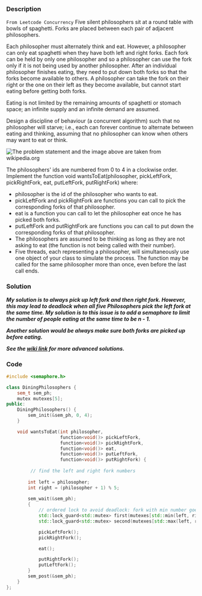 ### Description
```From Leetcode Concurrency```
Five silent philosophers sit at a round table with bowls of spaghetti. Forks are placed between each pair of adjacent philosophers.

Each philosopher must alternately think and eat. However, a philosopher can only eat spaghetti when they have both left and right forks. Each fork can be held by only one philosopher and so a philosopher can use the fork only if it is not being used by another philosopher. After an individual philosopher finishes eating, they need to put down both forks so that the forks become available to others. A philosopher can take the fork on their right or the one on their left as they become available, but cannot start eating before getting both forks.

Eating is not limited by the remaining amounts of spaghetti or stomach space; an infinite supply and an infinite demand are assumed.

Design a discipline of behaviour (a concurrent algorithm) such that no philosopher will starve; i.e., each can forever continue to alternate between eating and thinking, assuming that no philosopher can know when others may want to eat or think.



![The problem statement and the image above are taken from wikipedia.org](https://assets.leetcode.com/uploads/2019/09/24/an_illustration_of_the_dining_philosophers_problem.png)

 

The philosophers' ids are numbered from 0 to 4 in a clockwise order. Implement the function void wantsToEat(philosopher, pickLeftFork, pickRightFork, eat, putLeftFork, putRightFork) where:

- philosopher is the id of the philosopher who wants to eat.
- pickLeftFork and pickRightFork are functions you can call to pick the corresponding forks of that philosopher.
- eat is a function you can call to let the philosopher eat once he has picked both forks.
- putLeftFork and putRightFork are functions you can call to put down the corresponding forks of that philosopher.
- The philosophers are assumed to be thinking as long as they are not asking to eat (the function is not being called with their number).
- Five threads, each representing a philosopher, will simultaneously use one object of your class to simulate the process. The function may be called for the same philosopher more than once, even before the last call ends.

### Solution

***My solution is to always pick up left fork and then right fork. However, this may lead to deadlock when all five Philosophers pick the left fork at the same time. My solution is to this issue is to add a semaphore to limit the number of people eating at the same time to be n - 1.***

***Another solution would be always make sure both forks are picked up before eating.***

***See the [wiki link](https://en.wikipedia.org/wiki/Dining_philosophers_problem) for more advanced solutions.*** 

### Code
```C++
#include <semaphore.h>

class DiningPhilosophers {
    sem_t sem_ph;
    mutex mutexes[5];
public:
    DiningPhilosophers() {
        sem_init(&sem_ph, 0, 4);
    }

    void wantsToEat(int philosopher,
                    function<void()> pickLeftFork,
                    function<void()> pickRightFork,
                    function<void()> eat,
                    function<void()> putLeftFork,
                    function<void()> putRightFork) {
        
         // find the left and right fork numbers
        
        int left = philosopher;
        int right = (philosopher + 1) % 5;
        
        sem_wait(&sem_ph);
        {
            // ordered lock to avoid deadlock: fork with min number goes first
            std::lock_guard<std::mutex> first(mutexes[std::min(left, right)]);
            std::lock_guard<std::mutex> second(mutexes[std::max(left, right)]);

            pickLeftFork();
            pickRightFork();

            eat();

            putRightFork();
            putLeftFork();
        }
        sem_post(&sem_ph);
    }
};
```
